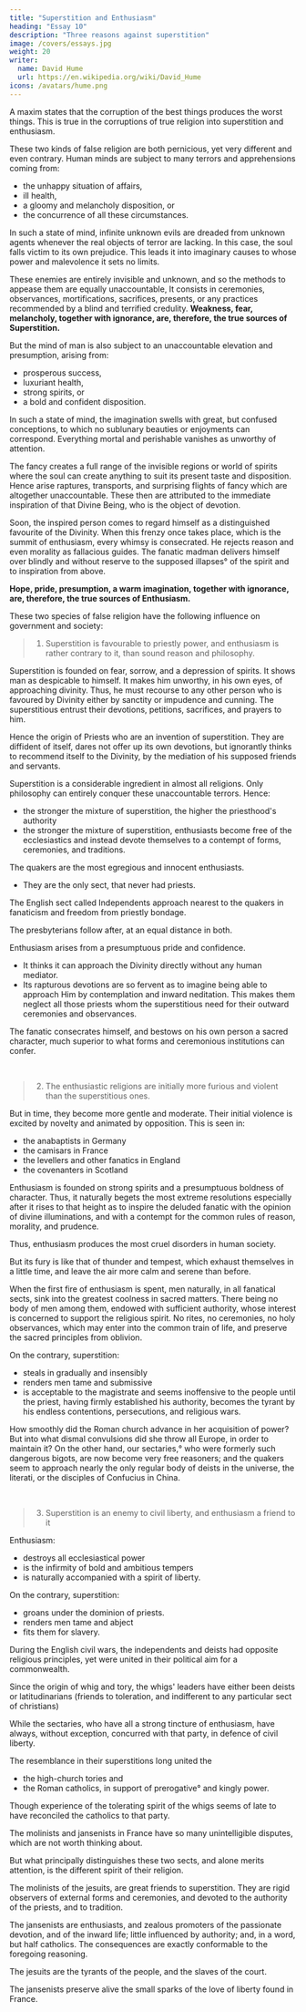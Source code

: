 ```yaml
---
title: "Superstition and Enthusiasm"
heading: "Essay 10"
description: "Three reasons against superstition"
image: /covers/essays.jpg
weight: 20
writer:
  name: David Hume
  url: https://en.wikipedia.org/wiki/David_Hume
icons: /avatars/hume.png
--- 
```




A maxim states that the corruption of the best things produces the worst things. This is true in the corruptions of true religion into superstition and enthusiasm.

These two kinds of false religion are both pernicious, yet very different and even contrary. Human minds are subject to many terrors and apprehensions coming from:
- the unhappy situation of affairs, 
- ill health,
- a gloomy and melancholy disposition, or
- the concurrence of all these circumstances.

In such a state of mind, infinite unknown evils are dreaded from unknown agents whenever the real objects of terror are lacking. In this case, the soul falls victim to its own prejudice. This leads it into imaginary causes to whose power and malevolence it sets no limits.

These enemies are entirely invisible and unknown, and so the methods to appease them are equally unaccountable, It consists in ceremonies, observances, mortifications, sacrifices, presents, or any practices recommended by a blind and terrified credulity. **Weakness, fear, melancholy, together with ignorance, are, therefore, the true sources of Superstition.**

But the mind of man is also subject to an unaccountable elevation and presumption, arising from:
- prosperous success,
- luxuriant health,
- strong spirits, or
- a bold and confident disposition.

In such a state of mind, the imagination swells with great, but confused conceptions, to which no sublunary beauties or enjoyments can correspond. Everything mortal and perishable vanishes as unworthy of attention.

The fancy creates a full range of the invisible regions or world of spirits where the soul can create anything to suit its present taste and disposition. Hence arise raptures, transports, and surprising flights of fancy which are altogether unaccountable. These then are attributed to the immediate inspiration of that Divine Being, who is the object of devotion.

<!--  and confidence and presumption still encreasing, These raptures, being , and seeming quite beyond the reach of our ordinary faculties, are  -->

Soon, the inspired person comes to regard himself as a distinguished favourite of the Divinity. When this frenzy once takes place, which is the summit of enthusiasm, every whimsy is consecrated. He rejects reason and even morality as fallacious guides. The fanatic madman delivers himself over blindly and without reserve to the supposed illapses° of the spirit and to inspiration from above. 

**Hope, pride, presumption, a warm imagination, together with ignorance, are, therefore, the true sources of Enthusiasm.**

These two species of false religion have the following influence on government and society:

> 1. Superstition is favourable to priestly power, and enthusiasm is rather contrary to it, than sound reason and philosophy.

Superstition is founded on fear, sorrow, and a depression of spirits. It shows man as despicable to himself. It makes him unworthy, in his own eyes, of approaching divinity. Thus, he must recourse to any other person who is favoured by Divinity either by sanctity or impudence and cunning.  The superstitious entrust their devotions, petitions, sacrifices, and prayers to him. 

Hence the origin of Priests who are an invention of superstition. They are diffident of itself, dares not offer up its own devotions, but ignorantly thinks to recommend itself to the Divinity, by the mediation of his supposed friends and servants. 

Superstition is a considerable ingredient in almost all religions. Only philosophy can entirely conquer these unaccountable terrors. Hence:
- the stronger the mixture of superstition, the higher the priesthood's authority
- the stronger the mixture of superstition, enthusiasts become free of the ecclesiastics and instead devote themselves to a contempt of forms, ceremonies, and traditions.

The quakers are the most egregious and innocent enthusiasts.
- They are the only sect, that never had priests.

The English sect called Independents approach nearest to the quakers in fanaticism and freedom from priestly bondage. 

The presbyterians follow after, at an equal distance in both.

Enthusiasm arises from a presumptuous pride and confidence. 
- It thinks it can approach the Divinity directly without any human mediator. 
- Its rapturous devotions are so fervent as to imagine being able to approach Him by contemplation and inward neditation. This makes them neglect all those priests whom the superstitious need for their outward ceremonies and observances.

<!-- Superstitious devotees need priests to aid their outward ceremonies and observances. -->

The fanatic consecrates himself, and bestows on his own person a sacred character, much superior to what forms and ceremonious institutions can confer.

<br>

> 2. The enthusiastic religions are initially more furious and violent than the superstitious ones. 

But in time, they become more gentle and moderate. Their initial violence is excited by novelty and animated by opposition. This is seen in:
- the anabaptists in Germany
- the camisars in France
- the levellers and other fanatics in England
- the covenanters in Scotland

Enthusiasm is founded on strong spirits and a presumptuous boldness of character. Thus, it naturally begets the most extreme resolutions especially after it rises to that height as to inspire the deluded fanatic with the opinion of divine illuminations, and with a contempt for the common rules of reason, morality, and prudence.

Thus, enthusiasm produces the most cruel disorders in human society. 

But its fury is like that of thunder and tempest, which exhaust themselves in a little time, and leave the air more calm and serene than before. 

When the first fire of enthusiasm is spent, men naturally, in all fanatical sects, sink into the greatest coolness in sacred matters. There being no body of men among them, endowed with sufficient authority, whose interest is concerned to support the religious spirit. No rites, no ceremonies, no holy observances, which may enter into the common train of life, and preserve the sacred principles from oblivion. 

On the contrary, superstition:
- steals in gradually and insensibly
- renders men tame and submissive
- is acceptable to the magistrate and seems inoffensive to the people until the priest, having firmly established his authority, becomes the tyrant by his endless contentions, persecutions, and religious wars. 

How smoothly did the Roman church advance in her acquisition of power? But into what dismal convulsions did she throw all Europe, in order to maintain it? On the other hand, our sectaries,° who were formerly such dangerous bigots, are now become very free reasoners; and the quakers seem to approach nearly the only regular body of deists in the universe, the literati, or the disciples of Confucius in China.

<br>

> 3. Superstition is an enemy to civil liberty, and enthusiasm a friend to it

Enthusiasm:
- destroys all ecclesiastical power
- is the infirmity of bold and ambitious tempers
- is naturally accompanied with a spirit of liberty.

On the contrary, superstition:
- groans under the dominion of priests. 
- renders men tame and abject
- fits them for slavery. 

During the English civil wars, the independents and deists had opposite religious principles, yet were united in their political aim for a commonwealth. 

Since the origin of whig and tory, the whigs' leaders have either been deists or  latitudinarians (friends to toleration, and indifferent to any particular sect of christians) 

While the sectaries, who have all a strong tincture of enthusiasm, have always, without exception, concurred with that party, in defence of civil liberty. 

The resemblance in their superstitions long united the 
- the high-church tories and 
- the Roman catholics, in support of prerogative° and kingly power. 

Though experience of the tolerating spirit of the whigs seems of late to have reconciled the catholics to that party.

The molinists and jansenists in France have so many unintelligible disputes, which are not worth thinking about.

But what principally distinguishes these two sects, and alone merits attention, is the different spirit of their religion. 

The molinists of the jesuits, are great friends to superstition. They are rigid observers of external forms and ceremonies, and devoted to the authority of the priests, and to tradition. 

The jansenists are enthusiasts, and zealous promoters of the passionate devotion, and of the inward life; little influenced by authority; and, in a word, but half catholics. The consequences are exactly conformable to the foregoing reasoning. 

The jesuits are the tyrants of the people, and the slaves of the court.

The jansenists preserve alive the small sparks of the love of liberty found in France.
